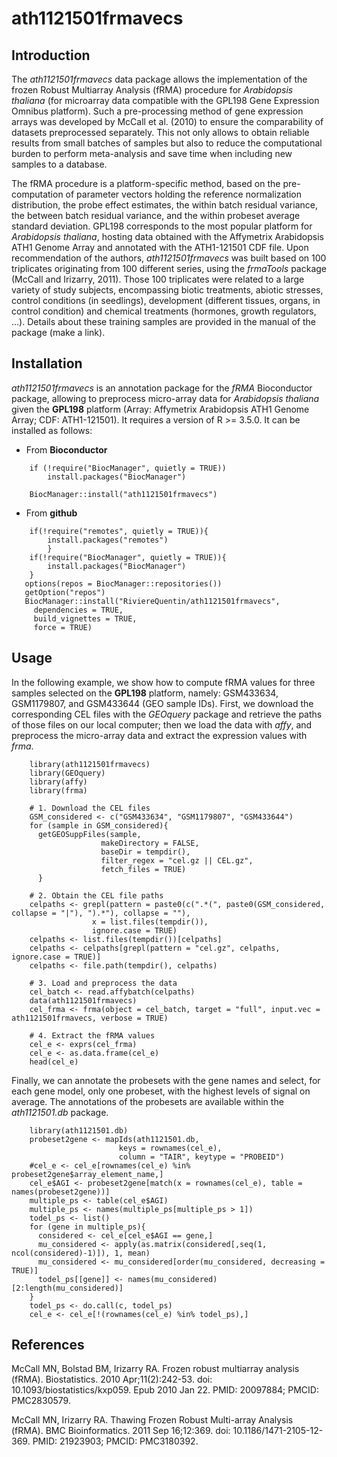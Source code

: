 # ath1121501frmavecs

## Introduction

The *ath1121501frmavecs* data package allows the implementation of the frozen Robust Multiarray Analysis (fRMA) procedure for *Arabidopsis thaliana* (for microarray data compatible with the GPL198 Gene Expression Omnibus platform). Such a pre-processing method of gene expression arrays was developed by McCall et al. (2010) to ensure the comparability of datasets preprocessed separately. This not only allows to obtain reliable results from small batches of samples but also to reduce the computational burden to perform meta-analysis and save time when including new samples to a database.

The fRMA procedure is a platform-specific method, based on the pre-computation of parameter vectors holding the reference normalization distribution, the probe effect estimates, the within batch residual variance, the between batch residual variance, and the within probeset average standard deviation. GPL198 corresponds to the most popular platform for *Arabidopsis thaliana*, hosting data obtained with the Affymetrix Arabidopsis ATH1 Genome Array and annotated with the ATH1-121501 CDF file. Upon recommendation of the authors, *ath1121501frmavecs* was built based on 100 triplicates originating from 100 different series, using the *frmaTools* package (McCall and Irizarry, 2011). Those 100 triplicates were related to a large variety of study subjects, encompassing biotic treatments, abiotic stresses, control conditions (in seedlings), development (different tissues, organs, in control condition) and chemical treatments (hormones, growth regulators, ...). Details about these training samples are provided in the manual of the package (make a link).

## Installation

*ath1121501frmavecs*  is an annotation package for the *fRMA* Bioconductor package, allowing to preprocess micro-array data for *Arabidopsis thaliana* given the **GPL198** platform (Array: Affymetrix Arabidopsis ATH1 Genome Array; CDF: ATH1-121501). It requires a version of R >= 3.5.0. It can be installed as follows:

 * From **Bioconductor**

```
    if (!require("BiocManager", quietly = TRUE))
        install.packages("BiocManager")

    BiocManager::install("ath1121501frmavecs")
```
 
 * From **github**

```
    if(!require("remotes", quietly = TRUE)){  
        install.packages("remotes")
        }
    if(!require("BiocManager", quietly = TRUE)){  
        install.packages("BiocManager")
    }
   options(repos = BiocManager::repositories())
   getOption("repos")
   BiocManager::install("RiviereQuentin/ath1121501frmavecs",                     
     dependencies = TRUE,                     
     build_vignettes = TRUE,
     force = TRUE)
```

## Usage

In the following example, we show how to compute fRMA values for three samples selected on the **GPL198** platform, namely: GSM433634, GSM1179807, and GSM433644 (GEO sample IDs). First, we download the corresponding CEL files with the *GEOquery* package and retrieve the paths of those files on our local computer; then we load the data with *affy*, and preprocess the micro-array data and extract the expression values with *frma*.

```
	library(ath1121501frmavecs)
	library(GEOquery)
	library(affy)
	library(frma)

	# 1. Download the CEL files
	GSM_considered <- c("GSM433634", "GSM1179807", "GSM433644")
	for (sample in GSM_considered){
	  getGEOSuppFiles(sample, 
		            makeDirectory = FALSE,
		            baseDir = tempdir(),
		            filter_regex = "cel.gz || CEL.gz",
		            fetch_files = TRUE)
	  }

	# 2. Obtain the CEL file paths
	celpaths <- grepl(pattern = paste0(c(".*(", paste0(GSM_considered, collapse = "|"), ").*"), collapse = ""), 
		          x = list.files(tempdir()),
		          ignore.case = TRUE)
	celpaths <- list.files(tempdir())[celpaths]
	celpaths <- celpaths[grepl(pattern = "cel.gz", celpaths, ignore.case = TRUE)]
	celpaths <- file.path(tempdir(), celpaths)

	# 3. Load and preprocess the data
	cel_batch <- read.affybatch(celpaths)
	data(ath1121501frmavecs)
	cel_frma <- frma(object = cel_batch, target = "full", input.vec = ath1121501frmavecs, verbose = TRUE)

	# 4. Extract the fRMA values
	cel_e <- exprs(cel_frma)
	cel_e <- as.data.frame(cel_e)
	head(cel_e)
```

Finally, we can annotate the probesets with the gene names and select, for each gene model, only one probeset, with the highest levels of signal on average. The annotations of the probesets are available within the *ath1121501.db* package. 

```
	library(ath1121501.db)
	probeset2gene <- mapIds(ath1121501.db,
		                keys = rownames(cel_e),
		                column = "TAIR", keytype = "PROBEID")
	#cel_e <- cel_e[rownames(cel_e) %in% probeset2gene$array_element_name,]
	cel_e$AGI <- probeset2gene[match(x = rownames(cel_e), table = names(probeset2gene))]
	multiple_ps <- table(cel_e$AGI)
	multiple_ps <- names(multiple_ps[multiple_ps > 1])
	todel_ps <- list()
	for (gene in multiple_ps){
	  considered <- cel_e[cel_e$AGI == gene,]
	  mu_considered <- apply(as.matrix(considered[,seq(1, ncol(considered)-1)]), 1, mean)
	  mu_considered <- mu_considered[order(mu_considered, decreasing = TRUE)]
	  todel_ps[[gene]] <- names(mu_considered)[2:length(mu_considered)]
	}
	todel_ps <- do.call(c, todel_ps)
	cel_e <- cel_e[!(rownames(cel_e) %in% todel_ps),]
```


## References

McCall MN, Bolstad BM, Irizarry RA. Frozen robust multiarray analysis (fRMA). Biostatistics. 2010 Apr;11(2):242-53. doi: 10.1093/biostatistics/kxp059. Epub 2010 Jan 22. PMID: 20097884; PMCID: PMC2830579.

McCall MN, Irizarry RA. Thawing Frozen Robust Multi-array Analysis (fRMA). BMC Bioinformatics. 2011 Sep 16;12:369. doi: 10.1186/1471-2105-12-369. PMID: 21923903; PMCID: PMC3180392.
